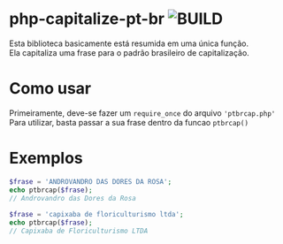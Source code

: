 # php-capitalize-pt-br ![BUILD](https://img.shields.io/badge/PHP-777BB4?style=for-the-badge&logo=php&logoColor=white)
 Esta biblioteca basicamente está resumida em uma única função.</br>
 Ela capitaliza uma frase para o padrão brasileiro de capitalização.

# Como usar
 Primeiramente, deve-se fazer um ```require_once``` do arquivo ```'ptbrcap.php'```</br>
 Para utilizar, basta passar a sua frase dentro da funcao ```ptbrcap()```

# Exemplos
```php
$frase = 'ANDROVANDRO DAS DORES DA ROSA';
echo ptbrcap($frase); 
// Androvandro das Dores da Rosa
 
$frase = 'capixaba de floriculturismo ltda';
echo ptbrcap($frase); 
// Capixaba de Floriculturismo LTDA
```
